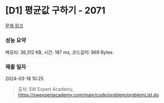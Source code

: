 # [D1] 평균값 구하기 - 2071 

[문제 링크](https://swexpertacademy.com/main/code/problem/problemDetail.do?contestProbId=AV5QRnJqA5cDFAUq) 

### 성능 요약

메모리: 36,312 KB, 시간: 187 ms, 코드길이: 969 Bytes

### 제출 일자

2024-03-18 10:25



> 출처: SW Expert Academy, https://swexpertacademy.com/main/code/problem/problemList.do